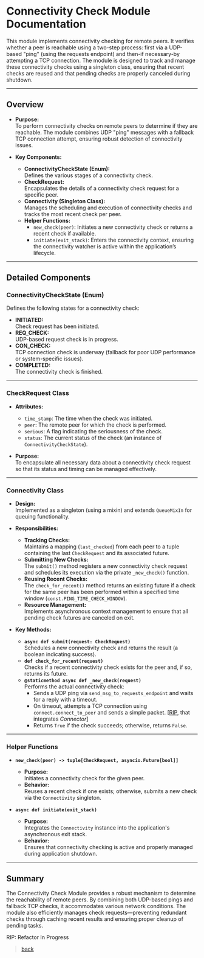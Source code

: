 # Connectivity Check Module Documentation

This module implements connectivity checking for remote peers. It verifies whether a peer is reachable using a two-step process: first via a UDP-based "ping" (using the requests endpoint) and then-if necessary-by attempting a TCP connection. The module is designed to track and manage these connectivity checks using a singleton class, ensuring that recent checks are reused and that pending checks are properly canceled during shutdown.

---

## Overview

- **Purpose:**  
  To perform connectivity checks on remote peers to determine if they are reachable. The module combines UDP "ping" messages with a fallback TCP connection attempt, ensuring robust detection of connectivity issues.

- **Key Components:**  
  - **ConnectivityCheckState (Enum):**  
    Defines the various stages of a connectivity check.
  - **CheckRequest:**  
    Encapsulates the details of a connectivity check request for a specific peer.
  - **Connectivity (Singleton Class):**  
    Manages the scheduling and execution of connectivity checks and tracks the most recent check per peer.
  - **Helper Functions:**  
    - `new_check(peer)`: Initiates a new connectivity check or returns a recent check if available.
    - `initiate(exit_stack)`: Enters the connectivity context, ensuring the connectivity watcher is active within the application’s lifecycle.

---

## Detailed Components

### ConnectivityCheckState (Enum)

Defines the following states for a connectivity check:

- **INITIATED:**  
  Check request has been initiated.
- **REQ_CHECK:**  
  UDP-based request check is in progress.
- **CON_CHECK:**  
  TCP connection check is underway (fallback for poor UDP performance or system-specific issues).
- **COMPLETED:**  
  The connectivity check is finished.

---

### CheckRequest Class

- **Attributes:**
  - `time_stamp`: The time when the check was initiated.
  - `peer`: The remote peer for which the check is performed.
  - `serious`: A flag indicating the seriousness of the check.
  - `status`: The current status of the check (an instance of `ConnectivityCheckState`).

- **Purpose:**  
  To encapsulate all necessary data about a connectivity check request so that its status and timing can be managed effectively.

---

### Connectivity Class

- **Design:**  
  Implemented as a singleton (using a mixin) and extends `QueueMixIn` for queuing functionality.

- **Responsibilities:**
  - **Tracking Checks:**  
    Maintains a mapping (`last_checked`) from each peer to a tuple containing the last `CheckRequest` and its associated future.
  - **Submitting New Checks:**  
    The `submit()` method registers a new connectivity check request and schedules its execution via the private `_new_check()` function.
  - **Reusing Recent Checks:**  
    The `check_for_recent()` method returns an existing future if a check for the same peer has been performed within a specified time window (`const.PING_TIME_CHECK_WINDOW`).
  - **Resource Management:**  
    Implements asynchronous context management to ensure that all pending check futures are canceled on exit.

- **Key Methods:**
  - **`async def submit(request: CheckRequest)`**  
    Schedules a new connectivity check and returns the result (a boolean indicating success).
  - **`def check_for_recent(request)`**  
    Checks if a recent connectivity check exists for the peer and, if so, returns its future.
  - **`@staticmethod async def _new_check(request)`**  
    Performs the actual connectivity check:
    - Sends a UDP ping via `send_msg_to_requests_endpoint` and waits for a reply with a timeout.
    - On timeout, attempts a TCP connection using `connect.connect_to_peer` and sends a simple packet. [[RIP](#refactor), that integrates *Connector*]
    - Returns `True` if the check succeeds; otherwise, returns `False`.

---

### Helper Functions

- **`new_check(peer) -> tuple[CheckRequest, asyncio.Future[bool]]`**  
  - **Purpose:**  
    Initiates a connectivity check for the given peer.
  - **Behavior:**  
    Reuses a recent check if one exists; otherwise, submits a new check via the `Connectivity` singleton.
  
- **`async def initiate(exit_stack)`**  
  - **Purpose:**  
    Integrates the `Connectivity` instance into the application's asynchronous exit stack.
  - **Behavior:**  
    Ensures that connectivity checking is active and properly managed during application shutdown.

---

## Summary

The Connectivity Check Module provides a robust mechanism to determine the reachability of remote peers. By combining both UDP-based pings and fallback TCP checks, it accommodates various network conditions. The module also efficiently manages check requests—preventing redundant checks through caching recent results and ensuring proper cleanup of pending tasks.

<a id="refactor"> RIP: Refactor In Progress </a>

> [back](/docs/core)
